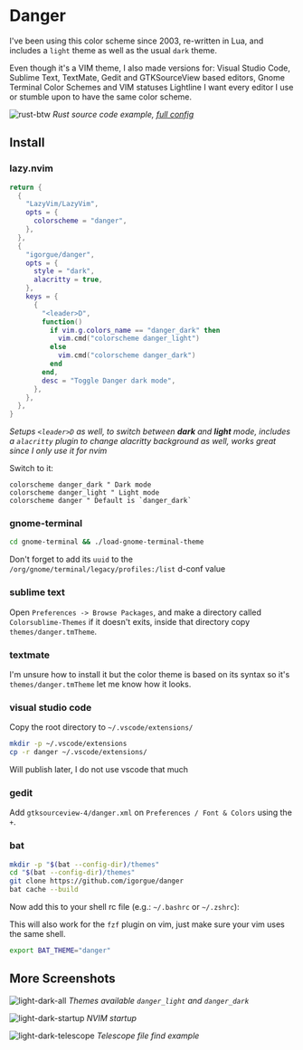 # Danger

I've been using this color scheme since 2003, re-written in Lua, and includes a `light` theme as well as the usual `dark` theme.

Even though it's a VIM theme, I also made versions for: Visual Studio Code, Sublime Text, TextMate, Gedit and GTKSourceView based editors, Gnome Terminal Color Schemes and VIM statuses Lightline I want every editor I use or stumble upon to have the same color scheme.

![rust-btw](https://user-images.githubusercontent.com/7014/219985121-092a8c37-f6bb-4e1d-9104-342277d45ff8.png)
*Rust source code example, [full config](https://github.com/igorgue/dotnvim)*

## Install

### lazy.nvim

```lua
return {
  {
    "LazyVim/LazyVim",
    opts = {
      colorscheme = "danger",
    },
  },
  {
    "igorgue/danger",
    opts = {
      style = "dark",
      alacritty = true,
    },
    keys = {
      {
        "<leader>D",
        function()
          if vim.g.colors_name == "danger_dark" then
            vim.cmd("colorscheme danger_light")
          else
            vim.cmd("colorscheme danger_dark")
          end
        end,
        desc = "Toggle Danger dark mode",
      },
    },
  },
}
```
*Setups `<leader>D` as well, to switch between **dark** and **light** mode, includes a `alacritty` plugin to change alacritty background as well, works great since I only use it for nvim*

Switch to it:

```viml
colorscheme danger_dark " Dark mode
colorscheme danger_light " Light mode
colorscheme danger " Default is `danger_dark`
```

### gnome-terminal

```sh
cd gnome-terminal && ./load-gnome-terminal-theme
```

Don't forget to add its `uuid` to the `/org/gnome/terminal/legacy/profiles:/list` d-conf value

### sublime text

Open `Preferences -> Browse Packages`, and make a directory called `Colorsublime-Themes` if it doesn't exits, inside that directory copy `themes/danger.tmTheme`.

### textmate

I'm unsure how to install it but the color theme is based on its syntax so it's `themes/danger.tmTheme` let me know how it looks.

### visual studio code

Copy the root directory to `~/.vscode/extensions/`

```sh
mkdir -p ~/.vscode/extensions
cp -r danger ~/.vscode/extensions/
```

Will publish later, I do not use vscode that much

### gedit

Add `gtksourceview-4/danger.xml` on `Preferences / Font & Colors` using the `+`.

### bat

```sh
mkdir -p "$(bat --config-dir)/themes"
cd "$(bat --config-dir)/themes"
git clone https://github.com/igorgue/danger
bat cache --build
```

Now add this to your shell rc file (e.g.: `~/.bashrc` or `~/.zshrc`):

This will also work for the `fzf` plugin on vim, just make sure your vim uses the same shell.

```sh
export BAT_THEME="danger"
```

## More Screenshots

![light-dark-all](https://user-images.githubusercontent.com/7014/219985118-d756230a-5687-4d60-aa33-c48673c62b03.png)
*Themes available `danger_light` and `danger_dark`*

![light-dark-startup](https://user-images.githubusercontent.com/7014/219985119-1aa4bda6-0567-4222-866e-4e6e401db764.png)
*NVIM startup*

![light-dark-telescope](https://user-images.githubusercontent.com/7014/219985120-670c8078-12db-4024-b2e1-5ec2ad113d55.png)
*Telescope file find example*

<!-- vim: set ft=markdown: -->